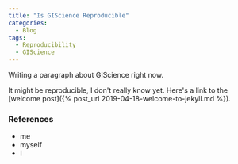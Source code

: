 ```yaml
---
title: "Is GIScience Reproducible"
categories:
  - Blog
tags:
  - Reproducibility
  - GIScience
---
```


Writing a paragraph about GIScience right now.

It might be reproducible, I don't really know yet. Here's a link to the [welcome post]({% post_url 2019-04-18-welcome-to-jekyll.md %}).


### References

* me
* myself
* I
